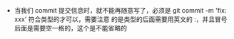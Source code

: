 - 当我们 commit 提交信息时，就不能再随意写了，必须是 git commit -m 'fix: xxx' 符合类型的才可以，需要注意
  的是类型的后面需要用英文的 :，并且冒号后面是需要空一格的，这个是不能省略的
